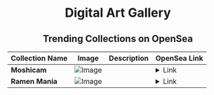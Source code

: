 <div align="center">

# Digital Art Gallery

## Trending Collections on OpenSea

| Collection Name                       | Image                                                                                     | Description                       | OpenSea Link                                                                                          |
|---------------------------------------|-------------------------------------------------------------------------------------------|-----------------------------------|--------------------------------------------------------------------------------------------------------|
| **Moshicam** | ![Image](https://i.seadn.io/s/raw/files/5d4341dcfed1ac8d8b1408d91a3aec0a.png?w=500&auto=format?w=200&auto=format) |  | <details><summary>Link</summary>[Moshicam](https://opensea.io/collection/moshicam-2528)</details> |
| **Ramen Mania** | ![Image](https://i.seadn.io/s/raw/files/4d983b81f448af5e18f7bc593ea4d74a.jpg?w=500&auto=format?w=200&auto=format) |  | <details><summary>Link</summary>[Ramen Mania](https://opensea.io/collection/ramen-mania)</details> |

</div>